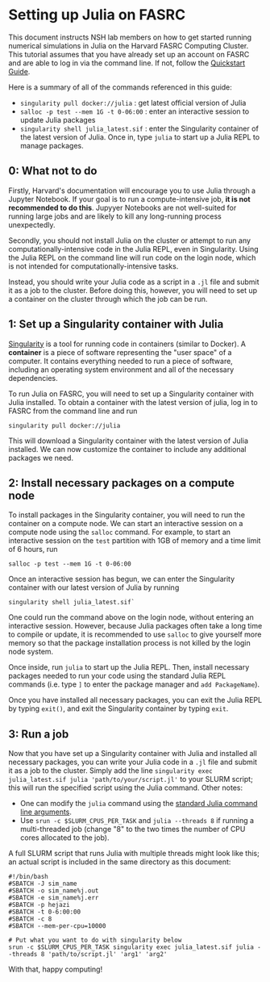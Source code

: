 # Setting up Julia on FASRC

This document instructs NSH lab members on how to get started running numerical simulations in Julia on the Harvard FASRC Computing Cluster. This tutorial assumes that you have already set up an account on FASRC and are able to log in via the command line. If not, follow the [Quickstart Guide](https://docs.rc.fas.harvard.edu/kb/quickstart-guide/). 

Here is a summary of all of the commands referenced in this guide:

- `singularity pull docker://julia` : get latest official version of Julia
- `salloc -p test --mem 1G -t 0-06:00` : enter an interactive session to update Julia packages
- `singularity shell julia_latest.sif` : enter the Singularity container of the latest version of Julia. Once in, type `julia` to start up a Julia REPL to manage packages.

## 0: What not to do

Firstly, Harvard's documentation will encourage you to use Julia through a Jupyter Notebook. If your goal is to run a compute-intensive job, **it is not recommended to do this**. Jupyyer Notebooks are not well-suited for running large jobs and are likely to kill any long-running process unexpectedly. 

Secondly, you should not install Julia on the cluster or attempt to run any computationally-intensive code in the Julia REPL, even in Singularity. Using the Julia REPL on the command line will run code on the login node, which is not intended for computationally-intensive tasks. 

Instead, you should write your Julia code as a script in a `.jl` file and submit it as a job to the cluster. Before doing this, however, you will need to set up a container on the cluster through which the job can be run.


## 1: Set up a Singularity container with Julia

[Singularity](https://docs.sylabs.io/guides/3.5/user-guide/introduction.html) is a tool for running code in containers (similar to Docker). A **container** is a piece of software representing the "user space" of a computer. It contains everything needed to run a piece of software, including an operating system environment and all of the necessary dependencies.

To run Julia on FASRC, you will need to set up a Singularity container with Julia installed. To obtain a container with the latest version of julia, log in to FASRC from the command line and run

```
singularity pull docker://julia
```

This will download a Singularity container with the latest version of Julia installed. We can now customize the container to include any additional packages we need. 

## 2: Install necessary packages on a compute node

To install packages in the Singularity container, you will need to run the container on a compute node. We can start an interactive session on a compute node using the `salloc` command. For example, to start an interactive session on the `test` partition with 1GB of memory and a time limit of 6 hours, run

```
salloc -p test --mem 1G -t 0-06:00
```

Once an interactive session has begun, we can enter the Singularity container with our latest version of Julia by running

```
singularity shell julia_latest.sif`
```

One could run the command above on the login node, without entering an interactive session. However, because Julia packages often take a long time to compile or update, it is recommended to use `salloc` to give yourself more memory so that the package installation process is not killed by the login node system. 

Once inside, run `julia` to start up the Julia REPL. Then, install necessary packages needed to run your code using the standard Julia REPL commands (i.e. type `]` to enter the package manager and `add PackageName`).

Once you have installed all necessary packages, you can exit the Julia REPL by typing `exit()`, and exit the Singularity container by typing `exit`.

## 3: Run a job

Now that you have set up a Singularity container with Julia and installed all necessary packages, you can write your Julia code in a `.jl` file and submit it as a job to the cluster. Simply add the line `singularity exec julia_latest.sif julia 'path/to/your/script.jl'` to your SLURM script; this will run the specified script using the Julia command. Other notes:

- One can modify the `julia` command using the [standard Julia command line arguments](https://docs.julialang.org/en/v1/manual/command-line-interface/).
- Use `srun -c $SLURM_CPUS_PER_TASK` and `julia --threads 8` if running a multi-threaded job (change "8" to the two times the number of CPU cores allocated to the job).

A full SLURM script that runs Julia with multiple threads might look like this; an actual script is included in the same directory as this document:

```
#!/bin/bash
#SBATCH -J sim_name
#SBATCH -o sim_name%j.out
#SBATCH -e sim_name%j.err
#SBATCH -p hejazi
#SBATCH -t 0-6:00:00
#SBATCH -c 8
#SBATCH --mem-per-cpu=10000

# Put what you want to do with singularity below
srun -c $SLURM_CPUS_PER_TASK singularity exec julia_latest.sif julia --threads 8 'path/to/script.jl' 'arg1' 'arg2'
```

With that, happy computing!

